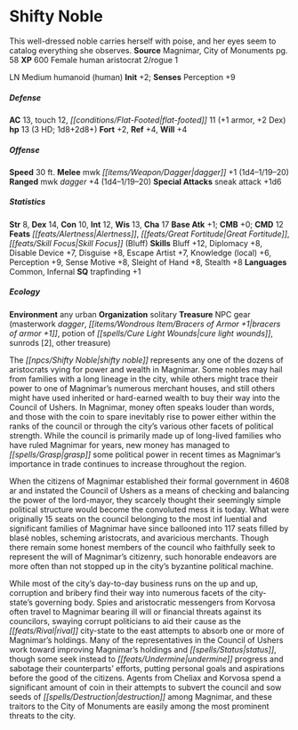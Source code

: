 ﻿---
cssclass: [monsters]
title1: Shifty Noble
desc_short: This well-dressed noble carries herself with poise, and her eyes seem
  to catalog everything she observes.
title2: Shifty Noble
CR: 2
sources:
- name: Magnimar, City of Monuments
  page: 58
  link: http://paizo.com/products/btpy8slp?Pathfinder-Campaign-Setting-Magnimar-City-of-Monuments
XP: 600
race: Female
classes:
- human aristocrat 2
- rogue 1
alignment: LN
size: Medium
type: humanoid
subtypes:
- human
initiative:
  bonus: 2
AC:
  AC: 13
  touch: 12
  flat_footed: 11
  components:
    armor: 1
    dex: 2
HP:
  HP: 13
  long: 1d8+2d8+
  HD: 3
saves:
  fort: 2
  ref: 4
  will: 4
speeds:
  base: 30
attacks:
  melee:
  - - text: mwk dagger +1 (1d4-1/19-20)
      entries:
      - - damage: 1d4-1
          crit_range: 19-20
      attack: mwk dagger
      bonus:
      - 1
  ranged:
  - - text: mwk dagger +4 (1d4-1/19-20)
      entries:
      - - damage: 1d4-1
          crit_range: 19-20
      attack: mwk dagger
      bonus:
      - 4
  special:
  - sneak attack +1d6
ability_scores:
  STR: 8
  DEX: 14
  CON: 10
  INT: 12
  WIS: 13
  CHA: 17
BAB: 1
CMB: 0
CMD: 12
feats:
- name: Alertness
- name: Great Fortitude
- name: Skill Focus (Bluff)
skills:
  Bluff: 12
  Diplomacy: 8
  Disable Device: 7
  Disguise: 8
  Escape Artist: 7
  Knowledge (local): 6
  Perception: 9
  Sense Motive: 8
  Sleight of Hand: 8
  Stealth: 8
languages:
- Common
- Infernal
special_qualities:
- trapfinding +1
ecology:
  environment: any urban
  organization: solitary
  treasure_type: NPC Gear
  treasure:
  - masterwork dagger
  - bracers of armor +1
  - potion of cure light wounds
  - sunrods [2]
  - other treasure
desc_long: |-
  The shifty noble represents any one of the dozens of aristocrats vying for power and wealth in Magnimar. Some nobles may hail from families with a long lineage in the city, while others might trace their power to one of Magnimar's numerous merchant houses, and still others might have used inherited or hard-earned wealth to buy their way into the Council of Ushers. In Magnimar, money often speaks louder than words, and those with the coin to spare inevitably rise to power either within the ranks of the council or through the city's various other facets of political strength. While the council is primarily made up of long-lived families who have ruled Magnimar for years, new money has managed to grasp some political power in recent times as Magnimar's importance in trade continues to increase throughout the region.

  When the citizens of Magnimar established their formal government in 4608 ar and instated the Council of Ushers as a means of checking and balancing the power of the lord-mayor, they scarcely thought their seemingly simple political structure would become the convoluted mess it is today. What were originally 15 seats on the council belonging to the most inf luential and significant families of Magnimar have since ballooned into 117 seats filled by blasé nobles, scheming aristocrats, and avaricious merchants. Though there remain some honest members of the council who faithfully seek to represent the will of Magnimar's citizenry, such honorable endeavors are more often than not stopped up in the city's byzantine political machine.

  While most of the city's day-to-day business runs on the up and up, corruption and bribery find their way into numerous facets of the city-state's governing body. Spies and aristocratic messengers from Korvosa often travel to Magnimar bearing ill will or financial threats against its councilors, swaying corrupt politicians to aid their cause as the rival city-state to the east attempts to absorb one or more of Magnimar's holdings. Many of the representatives in the Council of Ushers work toward improving Magnimar's holdings and status, though some seek instead to undermine progress and sabotage their counterparts' efforts, putting personal goals and aspirations before the good of the citizens. Agents from Cheliax and Korvosa spend a significant amount of coin in their attempts to subvert the council and sow seeds of destruction among Magnimar, and these traitors to the City of Monuments are easily among the most prominent threats to the city.

---

# Shifty Noble
This well-dressed noble carries herself with poise, and her eyes seem to catalog everything she observes.
**Source** Magnimar, City of Monuments pg. 58
**XP** 600
Female human aristocrat 2/rogue 1

LN Medium humanoid (human)
**Init** +2; **Senses** Perception +9

##### Defense

**AC** 13, touch 12, _[[conditions/Flat-Footed|flat-footed]]_ 11 (+1 armor, +2 Dex)
**hp** 13 (3 HD; 1d8+2d8+)
**Fort** +2, **Ref** +4, **Will** +4

##### Offense
**Speed** 30 ft.
**Melee** mwk _[[items/Weapon/Dagger|dagger]]_ +1 (1d4–1/19–20)
**Ranged** mwk _dagger_ +4 (1d4–1/19–20)
**Special Attacks** sneak attack +1d6

##### Statistics
**Str** 8, **Dex** 14, **Con** 10, **Int** 12, **Wis** 13, **Cha** 17
**Base Atk** +1; **CMB** +0; **CMD** 12
**Feats** _[[feats/Alertness|Alertness]]_, _[[feats/Great Fortitude|Great Fortitude]]_, _[[feats/Skill Focus|Skill Focus]]_ (Bluff)
**Skills** Bluff +12, Diplomacy +8, Disable Device +7, Disguise +8, Escape Artist +7, Knowledge (local) +6, Perception +9, Sense Motive +8, Sleight of Hand +8, Stealth +8
**Languages** Common, Infernal
**SQ** trapfinding +1

##### Ecology

**Environment** any urban
**Organization** solitary
**Treasure** NPC gear (masterwork _dagger_, _[[items/Wondrous Item/Bracers of Armor +1|bracers of armor +1]]_, potion of _[[spells/Cure Light Wounds|cure light wounds]]_, sunrods [2], other treasure)

The _[[npcs/Shifty Noble|shifty noble]]_ represents any one of the dozens of aristocrats vying for power and wealth in Magnimar. Some nobles may hail from families with a long lineage in the city, while others might trace their power to one of Magnimar’s numerous merchant houses, and still others might have used inherited or hard-earned wealth to buy their way into the Council of Ushers. In Magnimar, money often speaks louder than words, and those with the coin to spare inevitably rise to power either within the ranks of the council or through the city’s various other facets of political strength. While the council is primarily made up of long-lived families who have ruled Magnimar for years, new money has managed to _[[spells/Grasp|grasp]]_ some political power in recent times as Magnimar’s importance in trade continues to increase throughout the region.

When the citizens of Magnimar established their formal government in 4608 ar and instated the Council of Ushers as a means of checking and balancing the power of the lord-mayor, they scarcely thought their seemingly simple political structure would become the convoluted mess it is today. What were originally 15 seats on the council belonging to the most inf luential and significant families of Magnimar have since ballooned into 117 seats filled by blasé nobles, scheming aristocrats, and avaricious merchants. Though there remain some honest members of the council who faithfully seek to represent the will of Magnimar’s citizenry, such honorable endeavors are more often than not stopped up in the city’s byzantine political machine.

While most of the city’s day-to-day business runs on the up and up, corruption and bribery find their way into numerous facets of the city-state’s governing body. Spies and aristocratic messengers from Korvosa often travel to Magnimar bearing ill will or financial threats against its councilors, swaying corrupt politicians to aid their cause as the _[[feats/Rival|rival]]_ city-state to the east attempts to absorb one or more of Magnimar’s holdings. Many of the representatives in the Council of Ushers work toward improving Magnimar’s holdings and _[[spells/Status|status]]_, though some seek instead to _[[feats/Undermine|undermine]]_ progress and sabotage their counterparts’ efforts, putting personal goals and aspirations before the good of the citizens. Agents from Cheliax and Korvosa spend a significant amount of coin in their attempts to subvert the council and sow seeds of _[[spells/Destruction|destruction]]_ among Magnimar, and these traitors to the City of Monuments are easily among the most prominent threats to the city.